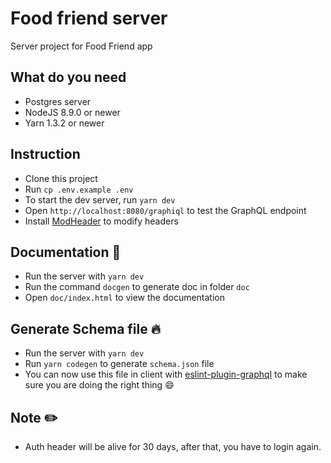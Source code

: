 # Food friend server

Server project for Food Friend app

## What do you need

* Postgres server
* NodeJS 8.9.0 or newer
* Yarn 1.3.2 or newer

## Instruction

* Clone this project
* Run `cp .env.example .env`
* To start the dev server, run `yarn dev`
* Open `http://localhost:8080/graphiql` to test the GraphQL endpoint
* Install [ModHeader](https://chrome.google.com/webstore/detail/modheader/idgpnmonknjnojddfkpgkljpfnnfcklj?hl=en) to modify headers

## Documentation :blue_book:

* Run the server with `yarn dev`
* Run the command `docgen` to generate doc in folder `doc`
* Open `doc/index.html` to view the documentation

## Generate Schema file :fire:

* Run the server with `yarn dev`
* Run `yarn codegen` to generate `schema.json` file
* You can now use this file in client with [eslint-plugin-graphql](https://github.com/apollographql/eslint-plugin-graphql) to make sure you are doing the right thing :smile:

## Note :pencil2:

* Auth header will be alive for 30 days, after that, you have to login again.
